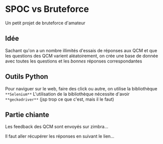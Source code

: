 # SPOC vs Bruteforce

Un petit projet de bruteforce d'amateur

## Idée

Sachant qu'on a un nombre illimités d'essais de réponses aux QCM et que les questions des QCM varient aléatoirement, on crée une base de donnée avec toutes les questions et les *bonnes* réponses correspondantes

## Outils Python

Pour naviguer sur le web, faire des click ou autre, on utilise la bibliothèque `**Selenium**`
L'utilisation de la bibliothèque nécessite d'avoir `**geckodriver**` (jsp trop ce que c'est, mais il le faut)

## Partie chiante

Les feedback des QCM sont envoyés sur zimbra...

Il faut aller récupérer les réponses en suivant le lien...
 
